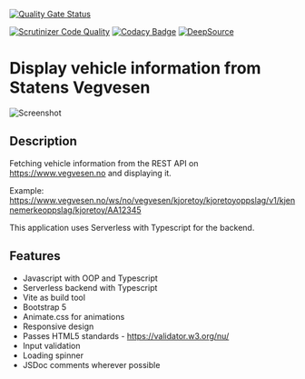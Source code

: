 [![Quality Gate Status](https://sonarcloud.io/api/project_badges/measure?project=w3bdesign_Statens-Vegvesen&metric=alert_status)](https://sonarcloud.io/summary/new_code?id=w3bdesign_Statens-Vegvesen)

[![Scrutinizer Code Quality](https://scrutinizer-ci.com/g/w3bdesign/Statens-Vegvesen/badges/quality-score.png?b=master)](https://scrutinizer-ci.com/g/w3bdesign/Statens-Vegvesen/?branch=master)
[![Codacy Badge](https://app.codacy.com/project/badge/Grade/9bc2e9dbe90c412d82ffbe19a9f878dd)](https://www.codacy.com/gh/w3bdesign/Statens-Vegvesen/dashboard?utm_source=github.com&utm_medium=referral&utm_content=w3bdesign/Statens-Vegvesen&utm_campaign=Badge_Grade)
[![DeepSource](https://deepsource.io/gh/w3bdesign/Statens-Vegvesen.svg/?label=active+issues&token=vdKpHAssiI6fTmx5L1VmPilg)](https://deepsource.io/gh/w3bdesign/Statens-Vegvesen/?ref=repository-badge)

# Display vehicle information from Statens Vegvesen

<img src="https://user-images.githubusercontent.com/45217974/164569251-ffd9b726-ccc5-4d87-b210-ec11e11c8c9d.png" alt="Screenshot" />

## Description

Fetching vehicle information from the REST API on <https://www.vegvesen.no> and displaying it.

Example: <https://www.vegvesen.no/ws/no/vegvesen/kjoretoy/kjoretoyoppslag/v1/kjennemerkeoppslag/kjoretoy/AA12345>

This application uses Serverless with Typescript for the backend.

## Features

-   Javascript with OOP and Typescript
-   Serverless backend with Typescript
-   Vite as build tool
-   Bootstrap 5
-   Animate.css for animations
-   Responsive design
-   Passes HTML5 standards - <https://validator.w3.org/nu/>
-   Input validation
-   Loading spinner
-   JSDoc comments wherever possible
